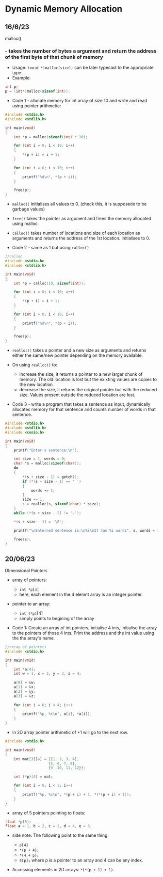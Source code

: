 # Dynamic Memory Allocation

## 16/6/23

malloc()

### - takes the number of bytes a argument and return the address of the first byte of that chunk of memory

- Usage: `(void *)malloc(size);` can be later typecast to the appropriate  type
- Example:

```c
int p;
p = (int*)malloc(sizeof(int));
```

- Code 1 - allocate memory for int array of size 10 and write and read using pointer arithmetic:

```c
#include <stdio.h>
#include <stdlib.h>

int main(void)
{
    int *p = malloc(sizeof(int) * 10);

    for (int i = 0; i < 10; i++)
    {
        *(p + i) = i + 1;
    }

    for (int i = 0; i < 10; i++)
    {
        printf("%d\n", *(p + i));
    }

    free(p);
}
```

- `malloc()` initialises all values to 0. (check this, it is supposede to be garbage values)

- `free()` takes the pointer as argument and frees the memory allocated using malloc.

- `calloc()` takes number of locations and size of each location as arguments and returns the address of the 1st location. initialises to 0.

- Code 2 - same as 1 but using `calloc()`

```c
//calloc
#include <stdio.h>
#include <stdlib.h>

int main(void)
{
    int *p = calloc(10, sizeof(int));

    for (int i = 0; i < 10; i++)
    {
        *(p + i) = i + 1;
    }

    for (int i = 0; i < 10; i++)
    {
        printf("%d\n", *(p + i));
    }

    free(p);    
}
```

- `realloc()` takes a pointer and a new size as arguments and returns either the same/new pointer depending on the memory available.

- On using `realloc()` to:
  - increase the size, it returns a pointer to a new larger chunk of memory. The old location is lost but the exixting values are copies to the new location.
  - decrease the size, it returns the original pointer but with the reduced size. Values present outside the reduced location are lost.

- Code 3 - write a program that takes a sentence as input, dynamically allocates memory for that sentence and counts number of words in that sentence.

```c
#include <stdio.h>
#include <stdlib.h>
#include <conio.h>

int main(void)
{
    printf("Enter a sentence:\n");

    int size = 1, words = 0;
    char *s = malloc(sizeof(char));
    do
    {
        *(s + size - 1) = getch();
        if (*(s + size - 1) == ' ')
        {
            words += 1;
        }
        size += 1;
        s = realloc(s, sizeof(char) * size);
    }
    while (*(s + size - 2) != '.');

    *(s + size - 1) = '\0';

    printf("\nEnterned sentence is:\n%s\nIt has %i words", s, words + 1);

    free(s);
}
```
## 20/06/23

 DImensional Pointers

- array of pointers:
    - `int *p[4]`
    - here, each element in the 4 elemnt array is an integer pointer.

- pointer to an array:
    - `int (*p)`[4]
    - simply points to begining of the array

- Code 1:
Create an array of int pointers, initialise 4 ints, initialise the array to the pointers of those 4 ints. Print the address and the int value using the the array's name.

```c
//array of pointers
#include <stdio.h>

int main(void)
{
    int *a[4];
    int w = 1, x = 2, y = 3, z = 4;

    a[0] = &w;
    a[1] = &x;
    a[2] = &y;
    a[3] = &z;
    
    for (int i = 0; i < 4; i++)
    {
        printf("%p, %i\n", a[i], *a[i]);
    }
}
```

- In 2D array pointer arithmetic of +1 will go to the next row.

```c
#include <stdio.h>

int main(void)
{
    int mat[3][4] = {{1, 2, 3, 4}, 
                    {5, 6, 7, 8}, 
                    {9 ,10, 11, 12}};

    int (*p)[4] = mat;

    for (int i = 0; i < 3; i++)
    {
        printf("%p, %i\n", *(p + i) + 1, *(*(p + i) + 1));
    }
}
```

- array of 5 pointers pointing to floats:
```c
float *p[5];
float a = 1, b = 2, c = 3, d = 4, e = 5;

```

- side note:
The following point to the same thing:
    - `p[4]`
    - `*(p + 4);`
    - `*(4 + p);`
    - `4[p];`
where p is a pointer to an array and 4 can be any index.

- Accessing elements in 2D arrays: `*(*(p + 1) + 1)`.

